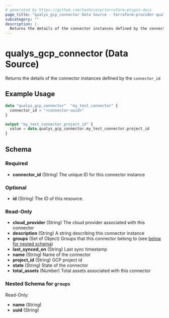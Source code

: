 ```yaml
---
# generated by https://github.com/hashicorp/terraform-plugin-docs
page_title: "qualys_gcp_connector Data Source - terraform-provider-qualys"
subcategory: ""
description: |-
  Returns the details of the connector instances defined by the connector_id
---
```


# qualys_gcp_connector (Data Source)

Returns the details of the connector instances defined by the `connector_id`

## Example Usage

```terraform
data "qualys_gcp_connector"  "my_test_connector" {
  connector_id = "<connector-uuid>"
}

output "my_test_connector_project_id" {
  value = data.qualys_gcp_connector.my_test_connector.project_id
}
```

<!-- schema generated by tfplugindocs -->
## Schema

### Required

- **connector_id** (String) The unique ID for this connector instance

### Optional

- **id** (String) The ID of this resource.

### Read-Only

- **cloud_provider** (String) The cloud provider associated with this connector
- **description** (String) A string describing this connector instance
- **groups** (Set of Object) Groups that this connector belong to (see [below for nested schema](#nestedatt--groups))
- **last_synced_on** (String) Last sync timestamp
- **name** (String) Name of the connector
- **project_id** (String) GCP project id
- **state** (String) State of the connector
- **total_assets** (Number) Total assets associated with this connector

<a id="nestedatt--groups"></a>
### Nested Schema for `groups`

Read-Only:

- **name** (String)
- **uuid** (String)


